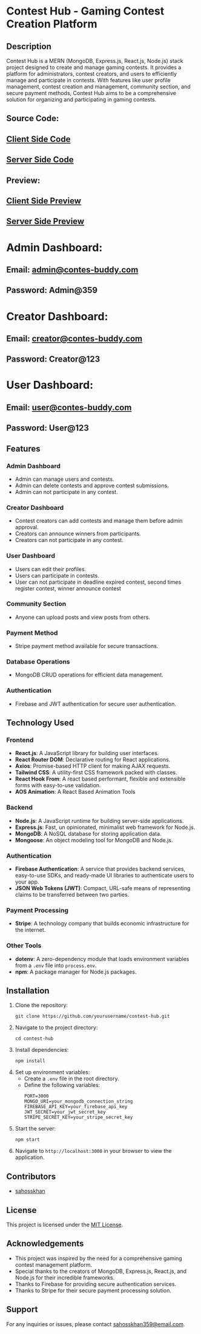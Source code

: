 # Contest Hub - Gaming Contest Creation Platform

## Description
Contest Hub is a MERN (MongoDB, Express.js, React.js, Node.js) stack project designed to create and manage gaming contests. It provides a platform for administrators, contest creators, and users to efficiently manage and participate in contests. With features like user profile management, contest creation and management, community section, and secure payment methods, Contest Hub aims to be a comprehensive solution for organizing and participating in gaming contests.

## Source Code:
## [ Client Side Code](https://github.com/sahosskhan/Contes-Buddy-Client)

## [ Server Side Code](https://github.com/sahosskhan/Contes-Buddy-Server)

## Preview: 
## [ Client Side Preview](https://contes-buddy.web.app)

## [ Server Side Preview](contes-buddy-server.vercel.app)

 # Admin Dashboard:
## Email: admin@contes-buddy.com
## Password: Admin@359

# Creator Dashboard:
## Email: creator@contes-buddy.com
## Password: Creator@123

# User Dashboard:
## Email: user@contes-buddy.com
## Password: User@123


## Features

### Admin Dashboard
- Admin can manage users and contests.
- Admin can delete contests and approve contest submissions.
- Admin can not participate in any contest.

### Creator Dashboard
- Contest creators can add contests and manage them before admin approval.
- Creators can announce winners from participants.
- Creators can not participate in any contest.


### User Dashboard
- Users can edit their profiles.
- Users can participate in contests.
- User can not participate in deadline expired contest, second times register contest, winner announce contest

### Community Section
- Anyone can upload posts and view posts from others.

### Payment Method
- Stripe payment method available for secure transactions.

### Database Operations
- MongoDB CRUD operations for efficient data management.

### Authentication
- Firebase and JWT authentication for secure user authentication.



## Technology Used

### Frontend
- **React.js**: A JavaScript library for building user interfaces.
- **React Router DOM**: Declarative routing for React applications.
- **Axios**: Promise-based HTTP client for making AJAX requests.
- **Tailwind CSS**: A utility-first CSS framework packed with classes.
- **React Hook From**: A react based performant, flexible and extensible forms with easy-to-use validation.
- **AOS Animation**: A React Based Animation Tools

### Backend
- **Node.js**: A JavaScript runtime for building server-side applications.
- **Express.js**: Fast, un opinionated, minimalist web framework for Node.js.
- **MongoDB**: A NoSQL database for storing application data.
- **Mongoose**: An object modeling tool for MongoDB and Node.js.

### Authentication
- **Firebase Authentication**: A service that provides backend services, easy-to-use SDKs, and ready-made UI libraries to authenticate users to your app.
- **JSON Web Tokens (JWT)**: Compact, URL-safe means of representing claims to be transferred between two parties.

### Payment Processing
- **Stripe**: A technology company that builds economic infrastructure for the internet.

### Other Tools
- **dotenv**: A zero-dependency module that loads environment variables from a `.env` file into `process.env`.
- **npm**: A package manager for Node.js packages.

## Installation
1. Clone the repository:
    ```
    git clone https://github.com/yourusername/contest-hub.git
    ```
2. Navigate to the project directory:
    ```
    cd contest-hub
    ```
3. Install dependencies:
    ```
    npm install
    ```
4. Set up environment variables:
    - Create a `.env` file in the root directory.
    - Define the following variables:
        ```
        PORT=3000
        MONGO_URI=your_mongodb_connection_string
        FIREBASE_API_KEY=your_firebase_api_key
        JWT_SECRET=your_jwt_secret_key
        STRIPE_SECRET_KEY=your_stripe_secret_key
        ```
5. Start the server:
    ```
    npm start
    ```
6. Navigate to `http://localhost:3000` in your browser to view the application.

## Contributors
- [sahosskhan](https://github.com/sahosskhan)

## License
This project is licensed under the [MIT License](https://github.com/sahosskhan).

## Acknowledgements
- This project was inspired by the need for a comprehensive gaming contest management platform.
- Special thanks to the creators of MongoDB, Express.js, React.js, and Node.js for their incredible frameworks.
- Thanks to Firebase for providing secure authentication services.
- Thanks to Stripe for their secure payment processing solution.

## Support
For any inquiries or issues, please contact [sahosskhan359@email.com](mailto:sahosskhan359@email.com).







